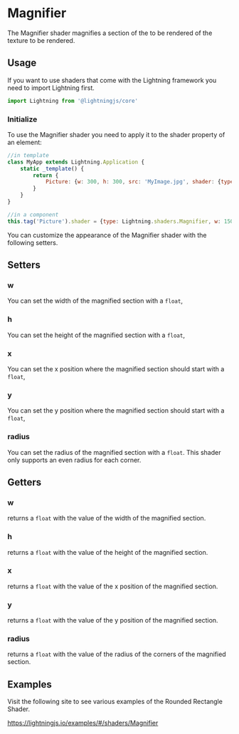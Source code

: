 # Magnifier

The Magnifier shader magnifies a section of the to be rendered of the texture to be rendered.

## Usage

If you want to use shaders that come with the Lightning framework you need to import Lightning first.

```js
import Lightning from '@lightningjs/core'
```

### Initialize

To use the Magnifier shader you need to apply it to the shader property of an element:

```js
//in template
class MyApp extends Lightning.Application {
    static _template() {
        return {
            Picture: {w: 300, h: 300, src: 'MyImage.jpg', shader: {type: Lightning.shaders.Magnifier, w: 150, w: 120, x: 40, y: 20}}
        }
    }
}

//in a component
this.tag('Picture').shader = {type: Lightning.shaders.Magnifier, w: 150, w: 120, x: 40, y: 20}
```

You can customize the appearance of the Magnifier shader with the following setters.


## Setters

### w
You can set the width of the magnified section with a `float`,

### h
You can set the height of the magnified section with a `float`,

### x
You can set the x position where the magnified section should start with a `float`,

### y
You can set the y position where the magnified section should start with a `float`,

### radius
You can set the radius of the magnified section with a `float`. This shader only supports an even radius for each corner.


## Getters

### w
returns a `float` with the value of the width of the magnified section.

### h
returns a `float` with the value of the height of the magnified section.

### x
returns a `float` with the value of the x position of the magnified section.

### y
returns a `float` with the value of the y position of the magnified section.

### radius
returns a `float` with the value of the radius of the corners of the magnified section.

## Examples

Visit the following site to see various examples of the Rounded Rectangle Shader.

<https://lightningjs.io/examples/#/shaders/Magnifier>
